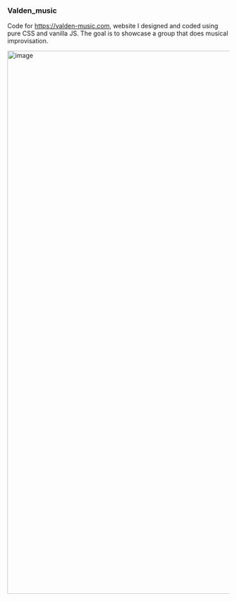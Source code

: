 ### Valden_music
Code for https://valden-music.com, website I designed and coded using pure CSS and vanilla JS. The goal is to showcase a group that does musical improvisation.

<img width="1229" alt="image" src="https://user-images.githubusercontent.com/14150766/193640230-7f3c79b2-0033-4cdb-85d4-90e6e33d63ae.png">
